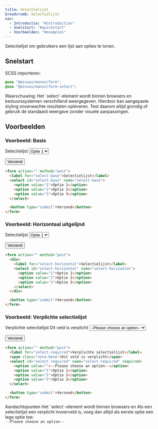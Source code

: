 ```yaml
---
title: Selectielijst
breadcrumb: Selectielijst
nav:
  - Introductie: "#introduction"
  - Snelstart: "#quickstart"
  - Voorbeelden: "#examples"
---
```


<p id="introduction">Selectielijst om gebruikers een lijst aan opties te tonen.</p>

<h2 id="quickstart">Snelstart</h2>

SCSS importeren:

```scss
@use "@minvws/manon/form";
@use "@minvws/manon/form-select";
```

<p class="warning" role="group" aria-label="waarschuwing">
  <span>Waarschuwing:</span> Het `select`-element wordt binnen browsers en
  bestuurssystemen verschillend weergegeven. Hierdoor kan aangepaste styling onverwachte
  resultaten opleveren. Test daarom altijd grondig of gebruik de standaard weergave zonder
  visuele aanpassingen.
</p>

<h2 id="examples">Voorbeelden</h2>

### Voorbeeld: Basis

<form action="" method="post">
  <label for="select-base">Selectielijst</label>
  <select id="select-base" name="select-base">
    <option value="1">Optie 1</option>
    <option value="2">Optie 2</option>
    <option value="3">Optie 3</option>
  </select>

<button type="submit">Verzend</button>

</form>

```html
<form action="" method="post">
  <label for="select-base">Selectielijst</label>
  <select id="select-base" name="select-base">
    <option value="1">Optie 1</option>
    <option value="2">Optie 2</option>
    <option value="3">Optie 3</option>
  </select>

  <button type="submit">Verzend</button>
</form>
```

### Voorbeeld: Horizontaal uitgelijnd

<form action="" method="post">
  <div>
    <label for="select-horizontal">Selectielijst</label>
    <select id="select-horizontal" name="select-horizontal">
      <option value="1">Optie 1</option>
      <option value="2">Optie 2</option>
      <option value="3">Optie 3</option>
    </select>
  </div>

<button type="submit">Verzend</button>

</form>

```html
<form action="" method="post">
  <div>
    <label for="select-horizontal">Selectielijst</label>
    <select id="select-horizontal" name="select-horizontal">
      <option value="1">Optie 1</option>
      <option value="2">Optie 2</option>
      <option value="3">Optie 3</option>
    </select>
  </div>

  <button type="submit">Verzend</button>
</form>
```

### Voorbeeld: Verplichte selectielijst

<form action="" method="post">
  <label for="select-required">Verplichte selectielijst</label>
  <span class="nota-bene">Dit veld is verplicht</span>
  <select id="select-required" name="select-required" required>
    <option value="">--Please choose an option--</option>
    <option value="1">Optie 1</option>
    <option value="2">Optie 2</option>
    <option value="3">Optie 3</option>
  </select>

<button type="submit">Verzend</button>

</form>

```html
<form action="" method="post">
  <label for="select-required">Verplichte selectielijst</label>
  <span class="nota-bene">Dit veld is verplicht</span>
  <select id="select-required" name="select-required" required>
    <option value="">--Please choose an option--</option>
    <option value="1">Optie 1</option>
    <option value="2">Optie 2</option>
    <option value="3">Optie 3</option>
  </select>

  <button type="submit">Verzend</button>
</form>
```

<p class="explanation" role="group" aria-label="toelichting">
  <span>Aandachtspunten</span> Het `select`-element wordt binnen browsers en
  Als een selectielijst een verplicht invoerveld is, voeg dan altijd als eerste
  optie een lege optie toe: <code><option value="">--Please choose an option--</option></code>
</p>
